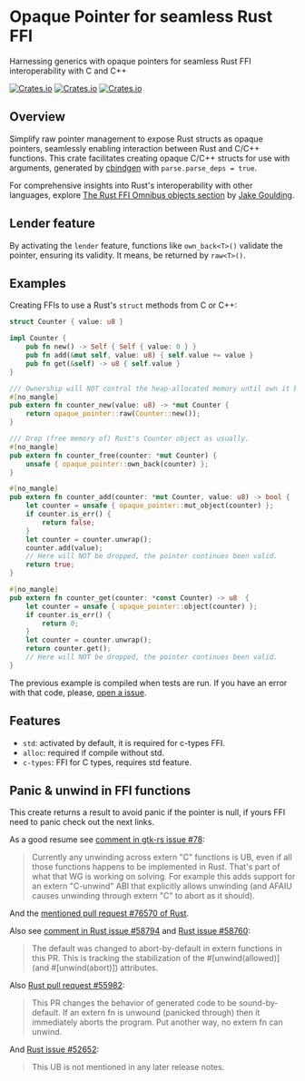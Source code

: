 # Opaque Pointer for seamless Rust FFI

Harnessing generics with opaque pointers for seamless Rust FFI interoperability with C and C++

[![Crates.io](https://img.shields.io/crates/v/opaque-pointer)](https://crates.io/crates/opaque-pointer)
[![Crates.io](https://img.shields.io/crates/l/opaque-pointer)](https://unlicense.org/)
[![Crates.io](https://img.shields.io/crates/d/opaque-pointer)](https://crates.io/crates/opaque-pointer)

## Overview

Simplify raw pointer management to expose Rust structs as opaque pointers, seamlessly enabling interaction between Rust and C/C++ functions.
This crate facilitates creating opaque C/C++ structs for use with arguments, generated by [cbindgen](https://crates.io/crates/cbindgen) with `parse.parse_deps = true`.

For comprehensive insights into Rust's interoperability with other languages, explore [The Rust FFI Omnibus objects section](http://jakegoulding.com/rust-ffi-omnibus/objects/) by [Jake Goulding](https://github.com/shepmaster).

## Lender feature

By activating the `lender` feature, functions like `own_back<T>()` validate the pointer, ensuring its validity.
It means, be returned by `raw<T>()`.

## Examples

Creating FFIs to use a Rust's `struct` methods from C or C++:

```rust
struct Counter { value: u8 }

impl Counter {
    pub fn new() -> Self { Self { value: 0 } }
    pub fn add(&mut self, value: u8) { self.value += value }
    pub fn get(&self) -> u8 { self.value }
}

/// Ownership will NOT control the heap-allocated memory until own it back.
#[no_mangle]
pub extern fn counter_new(value: u8) -> *mut Counter {
    return opaque_pointer::raw(Counter::new());
}

/// Drop (free memory of) Rust's Counter object as usually.
#[no_mangle]
pub extern fn counter_free(counter: *mut Counter) {
    unsafe { opaque_pointer::own_back(counter) };
}

#[no_mangle]
pub extern fn counter_add(counter: *mut Counter, value: u8) -> bool {
    let counter = unsafe { opaque_pointer::mut_object(counter) };
    if counter.is_err() {
        return false;
    }
    let counter = counter.unwrap();
    counter.add(value);
    // Here will NOT be dropped, the pointer continues been valid.
    return true;
}

#[no_mangle]
pub extern fn counter_get(counter: *const Counter) -> u8  {
    let counter = unsafe { opaque_pointer::object(counter) };
    if counter.is_err() {
        return 0;
    }
    let counter = counter.unwrap();
    return counter.get();
    // Here will NOT be dropped, the pointer continues been valid.
}
```

The previous example is compiled when tests are run. If you have an error
with that code, please, [open a issue](https://github.com/jhg/opaque-pointer-rs/issues?q=is%3Aissue+is%3Aopen).

## Features

- `std`: activated by default, it is required for c-types FFI.
- `alloc`: required if compile without std.
- `c-types`: FFI for C types, requires std feature.

## Panic & unwind in FFI functions

This create returns a result to avoid panic if the pointer is null, if yours FFI need to panic check out the next links.

As a good resume see [comment in gtk-rs issue #78](https://github.com/gtk-rs/gtk-rs/issues/78#issuecomment-753841968):
> Currently any unwinding across extern "C" functions is UB, even if all those functions happens
> to be implemented in Rust. That's part of what that WG is working on solving.
> For example this adds support for an extern "C-unwind" ABI that explicitly allows unwinding (and AFAIU causes
> unwinding through extern "C" to abort as it should).

And the [mentioned pull request #76570 of Rust](https://github.com/rust-lang/rust/pull/76570).

Also see [comment in Rust issue #58794](https://github.com/rust-lang/rust/issues/58794#issuecomment-468109183)
 and [Rust issue #58760](https://github.com/rust-lang/rust/issues/58760):
> The default was changed to abort-by-default in extern functions in this PR.
> This is tracking the stabilization of the #[unwind(allowed)] (and #[unwind(abort)]) attributes.

Also [Rust pull request #55982](https://github.com/rust-lang/rust/pull/55982):
> This PR changes the behavior of generated code to be sound-by-default. If an extern fn is unwound (panicked through) then it immediately aborts the program. Put another way, no extern fn can unwind.

And [Rust issue #52652](https://github.com/rust-lang/rust/issues/52652):
> This UB is not mentioned in any later release notes.
